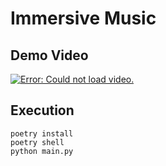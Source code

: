 # Immersive Music

## Demo Video

[![Error: Could not load video.](https://img.youtube.com/vi/56w4x8GRPyU/0.jpg)](https://youtu.be/56w4x8GRPyU)

## Execution
```
poetry install
poetry shell
python main.py
```
